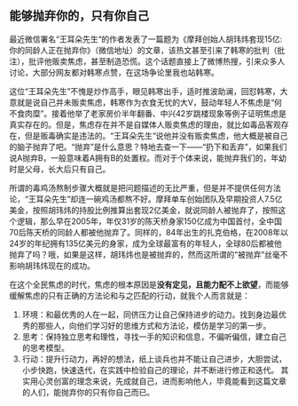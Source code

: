 ## 能够抛弃你的，只有你自己
最近微信署名“王耳朵先生“的作者发表了一篇题为《摩拜创始人胡玮炜套现15亿:你的同龄人正在抛弃你》（微信地址）的文章，该热文甚至引来了韩寒的批判（批注），批评他贩卖焦虑，甚至制造恐慌。这个话题直接上了微博热搜，引来众多人讨论，大部分网友都对韩寒点赞，在这场争论里我也站韩寒。

这位“王耳朵先生”不愧是炒作高手，眼见韩寒出手，适时推波助澜，回怼韩寒，大意就是说自己并未贩卖焦虑，韩寒作为衣食无忧的大V，鼓动年轻人不焦虑是“何不食肉糜”。接着他举了老家房价半年翻番、中兴42岁跳楼现象等例子证明焦虑是真实存在的。但是，焦虑存在并不是自媒体人贩卖焦虑的理由，就比如毒品客观存在，但是贩毒确实是违法的。“王耳朵先生“说他并没有贩卖焦虑，他大概是被自己的脑子抛弃了吧。“抛弃”是什么意思？特地去查一下——“扔下和丢弃”，如果我们说A抛弃B，一般意味着A拥有B的处置权。而对于个体来说，能抛弃我们的，年幼时是父母，长大后只有自己。

所谓的毒鸡汤熬制步骤大概就是把问题描述的无比严重，但是并不提供任何方法论，“王耳朵先生”却连一碗鸡汤都熬不好。摩拜单车创始团队及早期投资人7.5亿美金，按照胡玮炜的持股比例推算出套现2亿美金，就说同龄人被抛弃了，按照这个逻辑，那么早在2005年，年仅31岁的陈天桥身家150亿成为中国首付，全中国70后陈天桥的同龄人都被他抛弃了。同样的，84年出生的扎克伯格，在2008年以24岁的年纪拥有135亿美元的身家，成为全球最富有的年轻人，全球80后都被他抛弃了吗？哦，如果是这样，胡玮炜也是被抛弃的，然而这所谓的“被抛弃”丝毫不影响胡玮炜现在的成功。

在这个全民焦虑的时代，焦虑的根本原因是**没有定见，且能力配不上欲望**，而能够缓解焦虑的只有正确的方法论和与之匹配的行动，就我个人而言就是：
1. 环境：和最优秀的人在一起，同侪压力让自己保持进步的动力。找到身边最优秀的那些人，向他们学习好的思维方式和方法论，模仿是学习的第一步。
2. 思考：保持独立思考和理性，寻找一手的知识和信息，不偏听偏信，建立自己的思考模型。
3. 行动：提升行动力，再好的想法，纸上谈兵也并不能让自己进步，大胆尝试，小步快跑，快速迭代，在实践中检验自己的理论，并不断进行修正和迭代。
其实用心灵创富的理念来说，先成就自己，进而影响他人，毕竟能看到这篇文章的人们，能抛弃你的只有你自己而已。